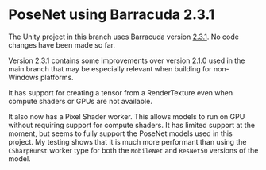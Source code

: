 # PoseNet using Barracuda 2.3.1

The Unity project in this branch uses Barracuda version [2.3.1](https://docs.unity3d.com/Packages/com.unity.barracuda@2.3/changelog/CHANGELOG.html).  No code changes have been made so far.

Version 2.3.1 contains some improvements over version 2.1.0 used in the main branch that may be especially relevant when building for non-Windows platforms.

It has support for creating a tensor from a RenderTexture even when compute shaders or GPUs are not available.

It also now has a Pixel Shader worker. This allows models to run on GPU without requiring support for compute shaders. It has limited support at the moment, but seems to fully support the PoseNet models used in this project. My testing shows that it is much more performant than using the `CSharpBurst` worker type for both the `MobileNet` and `ResNet50` versions of the model.
